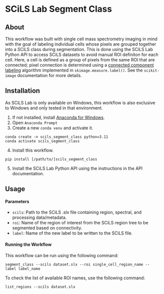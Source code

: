 # SCiLS Lab Segment Class

## About

This workflow was built with single cell mass spectrometry imaging in mind with the goal of labeling individual cells 
whose pixels are grouped together into a SCiLS class during segmentation. This is done using the SCiLS Lab Python API 
to access SCiLS datasets to avoid manual ROI definiton for each cell. Here, a cell is defined as a group of pixels from 
the same ROI that are connected; pixel connection is determined using a 
[connected component labeling](https://en.wikipedia.org/wiki/Connected-component_labeling) algorithm implemented in 
`skimage.measure.label()`. See the `scikit-image` documentation for more details.

## Installation

As SCiLS Lab is only available on Windows, this workflow is also exclusive to Windows and only tested in that 
environment.

1. If not installed, install 
[Anaconda for Windows](https://repo.anaconda.com/archive/Anaconda3-2023.09-0-Windows-x86_64.exe).
2. Open `Anaconda Prompt`
3. Create a new `conda venv` and activate it.
```
conda create -n scils_segment_class python=3.11
conda activate scils_segment_class
```
4. Install this workflow.
```
pip install [/path/to/]scils_segment_class
```
5. Install the SCiLS Lab Python API using the instructions in the API documentation.

## Usage

#### Parameters

- `scils`: Path to the SCiLS .slx file containing region, spectral, and processing data/metadata.
- `roi`: Name of the region of interest from the SCiLS region tree to be segmented based on connectivity.
- `label`: Name of the new label to be written to the SCiLS file.

#### Running the Workflow

This workflow can be run using the following command:
```
segment_class --scils dataset.slx --roi single_cell_region_name --label label_name
```

To check the list of available ROI names, use the following command:
```
list_regions --scils dataset.slx
```
